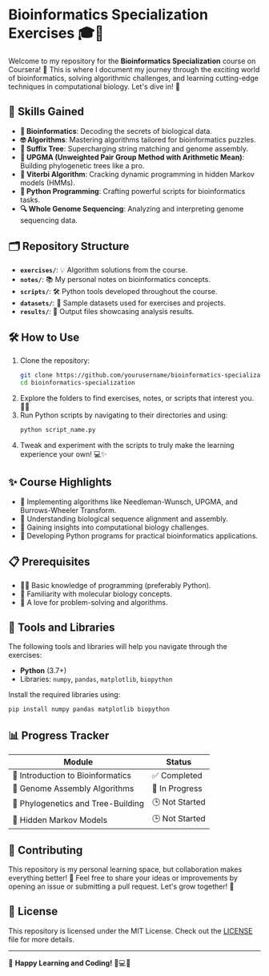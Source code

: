 # Bioinformatics Specialization Exercises 🎓🔬

Welcome to my repository for the **Bioinformatics Specialization** course on Coursera! 🚀 This is where I document my journey through the exciting world of bioinformatics, solving algorithmic challenges, and learning cutting-edge techniques in computational biology. Let's dive in! 🧬

## 🌟 Skills Gained
- **🧬 Bioinformatics**: Decoding the secrets of biological data.
- **🤓 Algorithms**: Mastering algorithms tailored for bioinformatics puzzles.
- **🌲 Suffix Tree**: Supercharging string matching and genome assembly.
- **🌿 UPGMA (Unweighted Pair Group Method with Arithmetic Mean)**: Building phylogenetic trees like a pro.
- **📜 Viterbi Algorithm**: Cracking dynamic programming in hidden Markov models (HMMs).
- **🐍 Python Programming**: Crafting powerful scripts for bioinformatics tasks.
- **🔍 Whole Genome Sequencing**: Analyzing and interpreting genome sequencing data.

## 🗂️ Repository Structure
- **`exercises/`**: 💡 Algorithm solutions from the course.
- **`notes/`**: 📚 My personal notes on bioinformatics concepts.
- **`scripts/`**: 🛠️ Python tools developed throughout the course.
- **`datasets/`**: 📂 Sample datasets used for exercises and projects.
- **`results/`**: 📝 Output files showcasing analysis results.

## 🛠️ How to Use
1. Clone the repository:
   ```bash
   git clone https://github.com/yourusername/bioinformatics-specialization.git
   cd bioinformatics-specialization
   ```
2. Explore the folders to find exercises, notes, or scripts that interest you. 🕵️‍♂️
3. Run Python scripts by navigating to their directories and using:
   ```bash
   python script_name.py
   ```
4. Tweak and experiment with the scripts to truly make the learning experience your own! 💻✨

## ✨ Course Highlights
- 🔢 Implementing algorithms like Needleman-Wunsch, UPGMA, and Burrows-Wheeler Transform.
- 🔗 Understanding biological sequence alignment and assembly.
- 🧠 Gaining insights into computational biology challenges.
- 🐍 Developing Python programs for practical bioinformatics applications.

## 📋 Prerequisites
- 🧑‍💻 Basic knowledge of programming (preferably Python).
- 🧬 Familiarity with molecular biology concepts.
- 🧩 A love for problem-solving and algorithms.

## 🔧 Tools and Libraries
The following tools and libraries will help you navigate through the exercises:
- **Python** (3.7+)
- Libraries: `numpy`, `pandas`, `matplotlib`, `biopython`

Install the required libraries using:
```bash
pip install numpy pandas matplotlib biopython
```

## 📊 Progress Tracker
| Module                        | Status         |
|-------------------------------|----------------|
| 🧬 Introduction to Bioinformatics | ✅ Completed    |
| 🧩 Genome Assembly Algorithms     | 🔄 In Progress |
| 🌳 Phylogenetics and Tree-Building| 🕒 Not Started |
| 🤖 Hidden Markov Models           | 🕒 Not Started |

## 🤝 Contributing
This repository is my personal learning space, but collaboration makes everything better! 🌟 Feel free to share your ideas or improvements by opening an issue or submitting a pull request. Let's grow together! 💪

## 📜 License
This repository is licensed under the MIT License. Check out the [LICENSE](LICENSE) file for more details.

---

🌟 **Happy Learning and Coding!** 🧬💻✨
